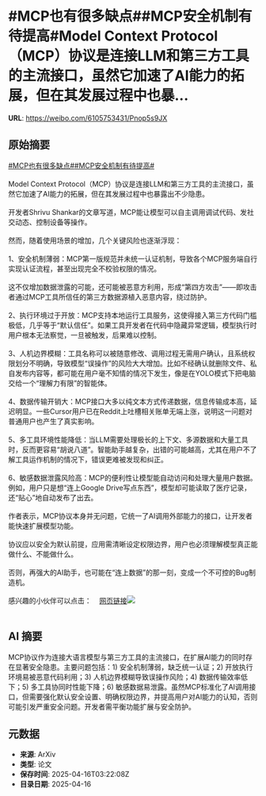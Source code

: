 # #MCP也有很多缺点##MCP安全机制有待提高#Model Context Protocol（MCP）协议是连接LLM和第三方工具的主流接口，虽然它加速了AI能力的拓展，但在其发展过程中也暴...

**URL**: https://weibo.com/6105753431/Pnop5s9JX

## 原始摘要

<a href="https://m.weibo.cn/search?containerid=231522type%3D1%26t%3D10%26q%3D%23MCP%E4%B9%9F%E6%9C%89%E5%BE%88%E5%A4%9A%E7%BC%BA%E7%82%B9%23&amp;extparam=%23MCP%E4%B9%9F%E6%9C%89%E5%BE%88%E5%A4%9A%E7%BC%BA%E7%82%B9%23" data-hide=""><span class="surl-text">#MCP也有很多缺点#</span></a><a href="https://m.weibo.cn/search?containerid=231522type%3D1%26t%3D10%26q%3D%23MCP%E5%AE%89%E5%85%A8%E6%9C%BA%E5%88%B6%E6%9C%89%E5%BE%85%E6%8F%90%E9%AB%98%23&amp;extparam=%23MCP%E5%AE%89%E5%85%A8%E6%9C%BA%E5%88%B6%E6%9C%89%E5%BE%85%E6%8F%90%E9%AB%98%23" data-hide=""><span class="surl-text">#MCP安全机制有待提高#</span></a><br><br>Model Context Protocol（MCP）协议是连接LLM和第三方工具的主流接口，虽然它加速了AI能力的拓展，但在其发展过程中也暴露出不少隐患。<br><br>开发者Shrivu Shankar的文章写道，MCP能让模型可以自主调用调试代码、发社交动态、控制设备等操作。<br><br>然而，随着使用场景的增加，几个关键风险也逐渐浮现：<br><br>1、安全机制薄弱：MCP第一版规范并未统一认证机制，导致各个MCP服务端自行实现认证流程，甚至出现完全不校验权限的情况。<br><br>这不仅增加数据泄露的可能，还可能被恶意方利用，形成“第四方攻击”——即攻击者通过MCP工具所信任的第三方数据源植入恶意内容，绕过防护。<br><br>2、执行环境过于开放：MCP支持本地运行工具服务，这使得接入第三方代码门槛极低，几乎等于“默认信任”。如果工具开发者在代码中隐藏异常逻辑，模型执行时用户根本无法察觉，一旦被触发，后果难以控制。<br><br>3、人机边界模糊：工具名称可以被随意修改、调用过程无需用户确认，且系统权限划分不明确，导致模型“误操作”的风险大大增加。比如不经确认就删除文件、私自发布内容等，都可能在用户毫不知情的情况下发生，像是在YOLO模式下把电脑交给一个“理解力有限”的智能体。<br><br>4、数据传输开销大：MCP接口大多以纯文本方式传递数据，信息传输成本高，延迟明显。一些Cursor用户已在Reddit上吐槽相关账单无端上涨，说明这一问题对普通用户也产生了真实影响。<br><br>5、多工具环境性能降低：当LLM需要处理极长的上下文、多源数据和大量工具时，反而更容易“胡说八道”。智能助手越复杂，出错的可能越高，尤其在用户不了解工具运作机制的情况下，错误更难被发现和纠正。<br><br>6、敏感数据泄露风险高：MCP的便利性让模型能自动访问和处理大量用户数据。例如，用户只是想“连上Google Drive写点东西”，模型却可能读取了医疗记录，还“贴心”地自动发布了出去。<br><br>作者表示，MCP协议本身并无问题，它统一了AI调用外部能力的接口，让开发者能快速扩展模型功能。<br><br>协议应以安全为默认前提，应用需清晰设定权限边界，用户也必须理解模型真正能做什么、不能做什么。<br><br>否则，再强大的AI助手，也可能在“连上数据”的那一刻，变成一个不可控的Bug制造机。<br><br>感兴趣的小伙伴可以点击：<a href="https://weibo.cn/sinaurl?u=https%3A%2F%2Fblog.sshh.io%2Fp%2Feverything-wrong-with-mcp" data-hide=""><span class="url-icon"><img style="width: 1rem;height: 1rem" src="https://h5.sinaimg.cn/upload/2015/09/25/3/timeline_card_small_web_default.png" referrerpolicy="no-referrer"></span><span class="surl-text">网页链接</span></a><img style="" src="https://tvax4.sinaimg.cn/large/006Fd7o3gy1i0hmmicszqj317k18a4eg.jpg" referrerpolicy="no-referrer"><br><br>

## AI 摘要

MCP协议作为连接大语言模型与第三方工具的主流接口，在扩展AI能力的同时存在显著安全隐患。主要问题包括：1) 安全机制薄弱，缺乏统一认证；2) 开放执行环境易被恶意代码利用；3) 人机边界模糊导致误操作风险；4) 数据传输效率低下；5) 多工具协同时性能下降；6) 敏感数据易泄露。虽然MCP标准化了AI调用接口，但需要强化默认安全设置、明确权限边界，并提高用户对AI能力的认知，否则可能引发严重安全问题。开发者需平衡功能扩展与安全防护。

## 元数据

- **来源**: ArXiv
- **类型**: 论文
- **保存时间**: 2025-04-16T03:22:08Z
- **目录日期**: 2025-04-16
